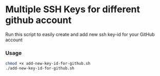 # Multiple SSH Keys for different github account

Run this script to easily create and add new ssh key-id for your GitHub account

### Usage

```sh
chmod +x add-new-key-id-for-github.sh
./add-new-key-id-for-github.sh
```
